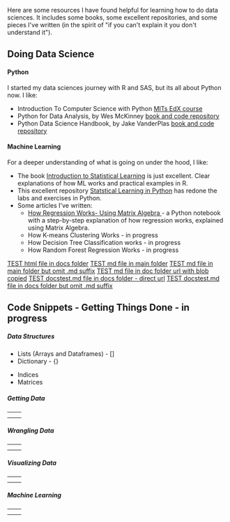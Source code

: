 Here are some resources I have found helpful for learning how to do data sciences.  It includes some books, some excellent repositories, and some pieces I've written (in the spirit of "if you can't explain it you don't understand it"). 

## Doing Data Science

#### Python
I started my data sciences journey with R and SAS, but its all about Python now. I like:
* Introduction To Computer Science with Python <a href="https://www.edx.org/course/introduction-to-computer-science-and-programming-7" rel="nofollow"> MITs EdX course</a>
* Python for Data Analysis, by Wes McKinney <a href="https://github.com/wesm/pydata-book/" rel="nofollow"> book and code repository</a>
* Python Data Science Handbook, by Jake VanderPlas <a href="https://jakevdp.github.io/PythonDataScienceHandbook/" rel="nofollow"> book and code repository</a>

#### Machine Learning
For a deeper understanding of what is going on under the hood, I like: 
* The book <a href="http://faculty.marshall.usc.edu/gareth-james/ISL/" rel="nofollow">Introduction to Statistical Learning</a> is just excellent. Clear explanations of how ML works and practical examples in R. 
* This excellent repository <a href="https://github.com/JWarmenhoven/ISLR-python" rel="nofollow">Statstical Learning in Python</a>  has redone the labs and exercises in Python.
* Some articles I've written:
    * <a href="https://mattconners.github.io/RegressionusingMatrixAlgebra"> How Regression Works- Using Matrix Algebra </a> - a Python notebook with a step-by-step explanation of how regression works, explained using Matrix Algebra.
    * How K-means Clustering Works  - in progress
    * How Decision Tree Classification works - in progress
    * How Random Forest Regression Works - in progress 

<a href="https://mattconners.github.io/docs/regression.html"> TEST html file in docs folder</a>
<a href="https://mattconners.github.io/mdtest.md"> TEST md file in main folder</a>
<a href="https://mattconners.github.io/mdtest.md"> TEST md file in main folder but omit .md suffix</a>
<a href="https://github.com/mattconners/mattconners.github.io/blob/master/docs/docstest.md"> TEST md file in doc folder url with blob copied</a>
<a href="https://mattconners.github.io/docs/docstest.md"> TEST docstest.md file in docs folder - direct url</a>
<a href="https://mattconners.github.io/docs/docstest"> TEST docstest.md file in docs folder but omit .md suffix</a>



## Code Snippets - Getting Things Done - in progress
##### Data Structures
<div class="div1">
    <ul>
        <li>Lists (Arrays and Dataframes) - [] </li>
        <li>Dictionary - {}</li>
    </ul>
</div>

<div class="div2">
    <ul>
        <li>Indices </li>
        <li>Matrices </li>
    </ul>
   
  </div>

##### Getting Data
<table style="width:100%" border-style: none>

  <tr>
    <td></td>
    <td></td>
  </tr>
  <tr>
    <td></td>
    <td></td>
  </tr>

</table>

  
#####  Wrangling Data
<table style="width:100%" border-style: none>

  <tr>
    <td></td>
    <td></td>
  </tr>
  <tr>
    <td></td>
    <td></td>
  </tr>

</table>

#####  Visualizing Data
  <table style="width:100%" border-style: none>

  <tr>
    <td></td>
    <td></td>
  </tr>
  <tr>
    <td></td>
    <td></td>
  </tr>

</table>

#####  Machine Learning
  <table style="width:100%" border-style: none>

  <tr>
    <td></td>
    <td></td>
  </tr>
  <tr>
    <td></td>
    <td></td>
  </tr>

</table>
